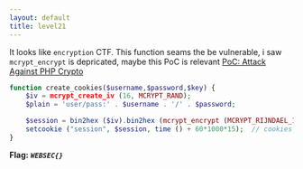 ```yaml
---
layout: default
title: level21
---
```


It looks like `encryption` CTF. 
This function seams the be vulnerable, i saw `mcrypt_encrypt` is depricated, maybe this PoC is relevant [PoC: Attack Against PHP Crypto](https://gist.github.com/defuse/0822a9c6d70ab4939c95)
```php
function create_cookies($username,$password,$key) {
    $iv = mcrypt_create_iv (16, MCRYPT_RAND);
    $plain = 'user/pass:' . $username . '/' . $password;

    $session = bin2hex ($iv).bin2hex (mcrypt_encrypt (MCRYPT_RIJNDAEL_128, $key, $plain, MCRYPT_MODE_CBC, $iv));
    setcookie ("session", $session, time () + 60*1000*15);  // cookies are valid for 15 minutes
}
```


**Flag:** ***`WEBSEC{}`*** 
